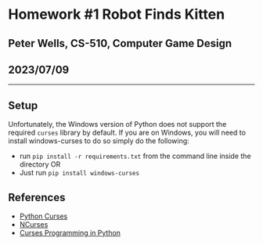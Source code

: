 # Homework #1 Robot Finds Kitten

## Peter Wells, CS-510, Computer Game Design

## 2023/07/09

---

## Setup

Unfortunately, the Windows version of Python does not support the required `curses` library by default. If you are on Windows, you will need to install windows-curses to do so simply do the following:

- run `pip install -r requirements.txt` from the command line inside the directory OR
- Just run `pip install windows-curses`

## References

- [Python Curses](https://docs.python.org/3/howto/curses.html)
- [NCurses](http://www.ibiblio.org/pub/Linux/docs/HOWTO/other-formats/html_single/NCURSES-Programming-HOWTO.html#WHATIS)
- [Curses Programming in Python](https://www.devdungeon.com/content/curses-programming-python)